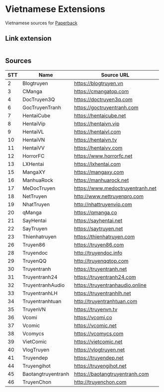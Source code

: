 # Vietnamese Extensions
Vietnamese sources for [Paperback](https://paperback.moe/)

## Link extension
```

```
## Sources

|STT    | Name                      | Source URL                                 |
| ----- | ------------------------- | ------------------------------------------ |
|   2   | Blogtruyen                | https://blogtruyen.vn                      |
|   3   | CManga                    | https://cmangatop.com                      |
|   4   | DocTruyen3Q               | https://doctruyen3q.com                    |
|   6   | GocTruyenTranh            | https://goctruyentranh.com                 |
|   7   | HentaiCube                | https://hentaicube.net                     |
|   8   | HentaiVip                 | https://hentaivn.vip                       |
|   9   | HentaiVL                  | https://hentaivl.com                       |
|   10  | HentaiVN                  | https://hentaivn.tv                        |
|   11  | HentaiVV                  | https://hentaivv.com                       |
|   12  | HorrorFC                  | https://www.horrorfc.net                   |
|   13  | LXHentai                  | https://lxhentai.com                       |
|   15  | MangaXY                   | https://mangaxy.com                        |
|   16  | ManhuaRock                | https://manhuarock.net                     |
|   17  | MeDocTruyen               | https://www.medoctruyentranh.net           |
|   18  | NetTruyen                 | http://www.nettruyenpro.com                |
|   19  | NhatTruyen                | http://nhattruyenvip.com                   |
|   20  | qManga                    | https://qmanga.co                          |
|   21  | SayHentai                 | https://sayhentai.net                      |
|   22  | SayTruyen                 | https://saytruyen.net                      |
|   23  | Thienhatruyen             | https://thienhatruyen.com                  |
|   26  | Truyen86                  | https://truyen86.com                       |
|   28  | Truyendoc                 | http://truyendoc.info                      |
|   29  | TruyenQQ                  | http://truyenqqtop.com                     |
|   30  | Truyentranh               | https://truyentranh.net                    |
|   31  | Truyentranh24             | https://truyentranh24.com                  |
|   32  | TruyentranhAudio          | https://truyentranhaudio.online            |
|   33  | TruyentranhLH             | https://truyentranhlh.net                  |
|   34  | Truyentranhtuan           | http://truyentranhtuan.com                 |
|   35  | TruyenVN                  | https://truyenvn.tv                        |
|   36  | Vcomi                     | https://vcomi.co                           |
|   37  | Vcomic                    | https://vcomic.net                         |
|   38  | Vcomycs                   | https://vcomycs.com                        |
|   39  | VietComic                 | https://vietcomic.net                      |
|   40  | VlogTruyen                | https://vlogtruyen.net                     |
|   41  | Truyendep                 | https://truyendep.net                      |
|   44  | Truyengihot               | https://truyengihot.net                    |
|   45  | Baotangtruyentranh        | https://baotangtruyentranh.com             |
|   46  | TruyenChon                | http://truyenchon.com                      |
